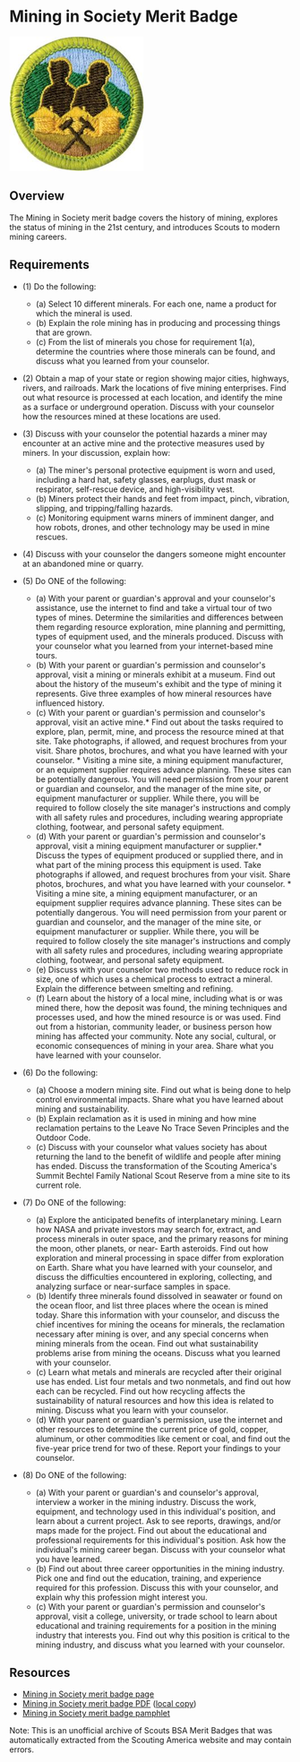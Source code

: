 

# Mining in Society Merit Badge

![Mining in Society Merit Badge](images/mining-in-society-merit-badge.jpg)

## Overview



The Mining in Society merit badge covers the history of mining, explores the status of mining in the 21st century, and introduces Scouts to modern mining careers.

## Requirements

* (1) Do the following:
    * (a) Select 10 different minerals. For each one, name a product for which the mineral is used.
    * (b) Explain the role mining has in producing and processing things that are grown.
    * (c) From the list of minerals you chose for requirement 1(a), determine the countries where those minerals can be found, and discuss what you learned from your counselor.


* (2) Obtain a map of your state or region showing major cities, highways, rivers, and railroads. Mark the locations of five mining enterprises. Find out what resource is processed at each location, and identify the mine as a surface or underground operation. Discuss with your counselor how the resources mined at these locations are used.
* (3) Discuss with your counselor the potential hazards a miner may encounter at an active mine and the protective measures used by miners. In your discussion, explain how:
    * (a) The miner's personal protective equipment is worn and used, including a hard hat, safety glasses, earplugs, dust mask or respirator, self-rescue device, and high-visibility vest.
    * (b) Miners protect their hands and feet from impact, pinch, vibration, slipping, and tripping/falling hazards.
    * (c) Monitoring equipment warns miners of imminent danger, and how robots, drones, and other technology may be used in mine rescues.


* (4) Discuss with your counselor the dangers someone might encounter at an abandoned mine or quarry.
* (5) Do ONE of the following:
    * (a) With your parent or guardian's approval and your counselor's assistance, use the internet to find and take a virtual tour of two types of mines. Determine the similarities and differences between them regarding resource exploration, mine planning and permitting, types of equipment used, and the minerals produced. Discuss with your counselor what you learned from your internet-based mine tours.
    * (b) With your parent or guardian's permission and counselor's approval, visit a mining or minerals exhibit at a museum. Find out about the history of the museum's exhibit and the type of mining it represents. Give three examples of how mineral resources have influenced history.
    * (c) With your parent or guardian's permission and counselor's approval, visit an active mine.* Find out about the tasks required to explore, plan, permit, mine, and process the resource mined at that site. Take photographs, if allowed, and request brochures from your visit. Share photos, brochures, and what you have learned with your counselor.   * Visiting a mine site, a mining equipment manufacturer, or an equipment supplier requires advance planning. These sites can be potentially dangerous. You will need permission from your parent or guardian and counselor, and the manager of the mine site, or equipment manufacturer or supplier. While there, you will be required to follow closely the site manager's instructions and comply with all safety rules and procedures, including wearing appropriate clothing, footwear, and personal safety equipment.
    * (d) With your parent or guardian's permission and counselor's approval, visit a mining equipment manufacturer or supplier.* Discuss the types of equipment produced or supplied there, and in what part of the mining process this equipment is used. Take photographs if allowed, and request brochures from your visit. Share photos, brochures, and what you have learned with your counselor.  * Visiting a mine site, a mining equipment manufacturer, or an equipment supplier requires advance planning. These sites can be potentially dangerous. You will need permission from your parent or guardian and counselor, and the manager of the mine site, or equipment manufacturer or supplier. While there, you will be required to follow closely the site manager's instructions and comply with all safety rules and procedures, including wearing appropriate clothing, footwear, and personal safety equipment.
    * (e) Discuss with your counselor two methods used to reduce rock in size, one of which uses a chemical process to extract a mineral. Explain the difference between smelting and refining.
    * (f) Learn about the history of a local mine, including what is or was mined there, how the deposit was found, the mining techniques and processes used, and how the mined resource is or was used. Find out from a historian, community leader, or business person how mining has affected your community. Note any social, cultural, or economic consequences of mining in your area. Share what you have learned with your counselor.


* (6) Do the following:
    * (a) Choose a modern mining site. Find out what is being done to help control environmental impacts. Share what you have learned about mining and sustainability.
    * (b) Explain reclamation as it is used in mining and how mine reclamation pertains to the Leave No Trace Seven Principles and the Outdoor Code.
    * (c) Discuss with your counselor what values society has about returning the land to the benefit of wildlife and people after mining has ended. Discuss the transformation of the Scouting America's Summit Bechtel Family National Scout Reserve from a mine site to its current role.


* (7) Do ONE of the following:
    * (a) Explore the anticipated benefits of interplanetary mining. Learn how NASA and private investors may search for, extract, and process minerals in outer space, and the primary reasons for mining the moon, other planets, or near- Earth asteroids. Find out how exploration and mineral processing in space differ from exploration on Earth. Share what you have learned with your counselor, and discuss the difficulties encountered in exploring, collecting, and analyzing surface or near-surface samples in space.
    * (b) Identify three minerals found dissolved in seawater or found on the ocean floor, and list three places where the ocean is mined today. Share this information with your counselor, and discuss the chief incentives for mining the oceans for minerals, the reclamation necessary after mining is over, and any special concerns when mining minerals from the ocean. Find out what sustainability problems arise from mining the oceans. Discuss what you learned with your counselor.
    * (c) Learn what metals and minerals are recycled after their original use has ended. List four metals and two nonmetals, and find out how each can be recycled. Find out how recycling affects the sustainability of natural resources and how this idea is related to mining. Discuss what you learn with your counselor.
    * (d) With your parent or guardian's permission, use the internet and other resources to determine the current price of gold, copper, aluminum, or other commodities like cement or coal, and find out the five-year price trend for two of these. Report your findings to your counselor.


* (8) Do ONE of the following:
    * (a) With your parent or guardian's and counselor's approval, interview a worker in the mining industry. Discuss the work, equipment, and technology used in this individual's position, and learn about a current project. Ask to see reports, drawings, and/or maps made for the project. Find out about the educational and professional requirements for this individual's position. Ask how the individual's mining career began. Discuss with your counselor what you have learned.
    * (b) Find out about three career opportunities in the mining industry. Pick one and find out the education, training, and experience required for this profession. Discuss this with your counselor, and explain why this profession might interest you.
    * (c) With your parent or guardian's permission and counselor's approval, visit a college, university, or trade school to learn about educational and training requirements for a position in the mining industry that interests you. Find out why this position is critical to the mining industry, and discuss what you learned with your counselor.




## Resources

- [Mining in Society merit badge page](https://www.scouting.org/merit-badges/mining-in-society/)
- [Mining in Society merit badge PDF](https://filestore.scouting.org/filestore/Merit_Badge_ReqandRes/Pamphlets/Mining%20in%20Society_2025.pdf) ([local copy](files/mining-in-society-merit-badge.pdf))
- [Mining in Society merit badge pamphlet](https://www.scoutshop.org/bsa-mining-in-society-merit-badge-pamphlet-boy-scouts-of-america-660064.html)

Note: This is an unofficial archive of Scouts BSA Merit Badges that was automatically extracted from the Scouting America website and may contain errors.